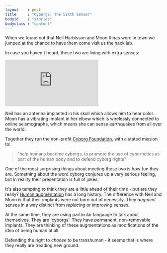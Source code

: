 ```yaml
---
layout    : post
title     : "Cyborgs: The Sixth Sense?"
bodyid    : "stories"
bodyclass : "content"
---
```

<p>When we found out that Neil Harbisson and Moon Ribas were in town we jumped at the chance to have them come visit us the hack lab.</p>

<p>In case you haven't heard, these two are living with extra senses:</p>

<div class="video">
	<iframe src="https://www.youtube.com/embed/d52RxsfPpu0" frameborder="0" webkitallowfullscreen mozallowfullscreen allowfullscreen></iframe>
</div>

<p>Neil has an antenna implanted in his skull which allows him to hear color. Moon has a vibrating implant in her elbow which is wirelessly connected to online seismographs, which means she can sense earthquakes from all over the world.</p>

<p>Together they run the non-profit <a href="http://cyborgism.wix.com/cyborg">Cyborg Foundation</a>, with a stated mission to:</p>

<blockquote><p>"help humans become cyborgs, to promote the use of cybernetics as part of the human body and to defend cyborg rights"</p></blockquote>

<p>One of the most surprising things about meeting these two is how fun they are. Something about the word cyborg conjures up a very serious feeling, but in reality their presentation is full of jokes.</p>

<p>It's also tempting to think they are a little ahead of their time - but are they really? <a href="http://www.bbc.com/future/story/20140924-the-greatest-myths-about-cyborgs">Human augmentation</a> has a long history. The difference with Neil and Moon is that their implants were not born out of necessity. They <em>augment</em> senses in a way distinct from <em>replacing</em> or <em>improving</em> senses.</p>

<p>At the same time, they are using particular language to talk about themselves. They are 'cyborgs'. They have permanent, non-removable implants. They are thinking of these augmentations as modifications of the idea of being human at all.</p>

<p>Defending the right to <em>choose</em> to be transhuman - it seems that is where they really are treading new ground.</p>